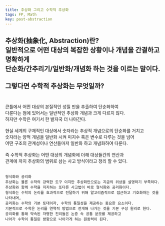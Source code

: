 ```yaml
---
title: 추상화 그리고 수학적 추상화
tags: FP, Math
key: post-abstraction
---
```


추상화(抽象化, Abstraction)란?<br>
일반적으로 어떤 대상의 복잡한 상황이나 개념을 간결하고 명확하게<br>
단순화/간추리기/일반화/개념화 하는 것을 이르는 말이다.<br>
<br>
그렇다면 수학적 추상화는 무엇일까?<br>
<br>
---
큰틀에서 어떤 대상의 본질적인 성질 만을 추출하여 단순화하여<br>
다룬다는 점에 있어서는 일반적인 추상화 개념과 크게 다르지 않다.<br>
하지만 수학은 여기서 한 발자국 더 나아간다.<br>
<br>
현실 세계의 구체적인 대상에서 숫자라는 추상적 개념으로의 단순화를 거치고<br>
숫자라는 양적 개념을 일반화 시켜 미지수 혹은 변수로 다루는 것을 넘어<br>
어떤 구조의 관계성이나 연산들마저 일반화 하고 개념화하여 다룬다.<br>
<br>
즉 수학적 추상화는 어떤 대상의 개념화에 더해 대상들간의 연산과<br>
관계에 까지 추상화의 범위로 삼는 사고 방식이라고 정리 할 수 있다.<br>
<br>

```
형식화와 공리화
추상화는 물론 수학의 강력한 도구 이지만 추상화만으로는 지금의 위상을 설명하기 부족하다.
추상화와 함께 수학을 지지하는 또다른 사고법이 바로 형식화와 공리화이다.
형식화는 수학의 논리를 효과적으로 전달하기 위해 알고리즘적으로 접근하고 기호화하는 것을 나타내며,
공리화는 수학의 기본 토대이자, 수학의 통일성을 제공하는 중요한 요소이다.
기본적으로 수학은 논리를 연역적 방법으로 전개해 나가는 것을 기본 구성 원리로 한다.
공리화를 통해 약속된 자명한 진리들은 논증 속 공통 분모를 제공하고 
나아가 수학이 통일된 방향으로 나아가게 하는 원동력이 된다.
```
